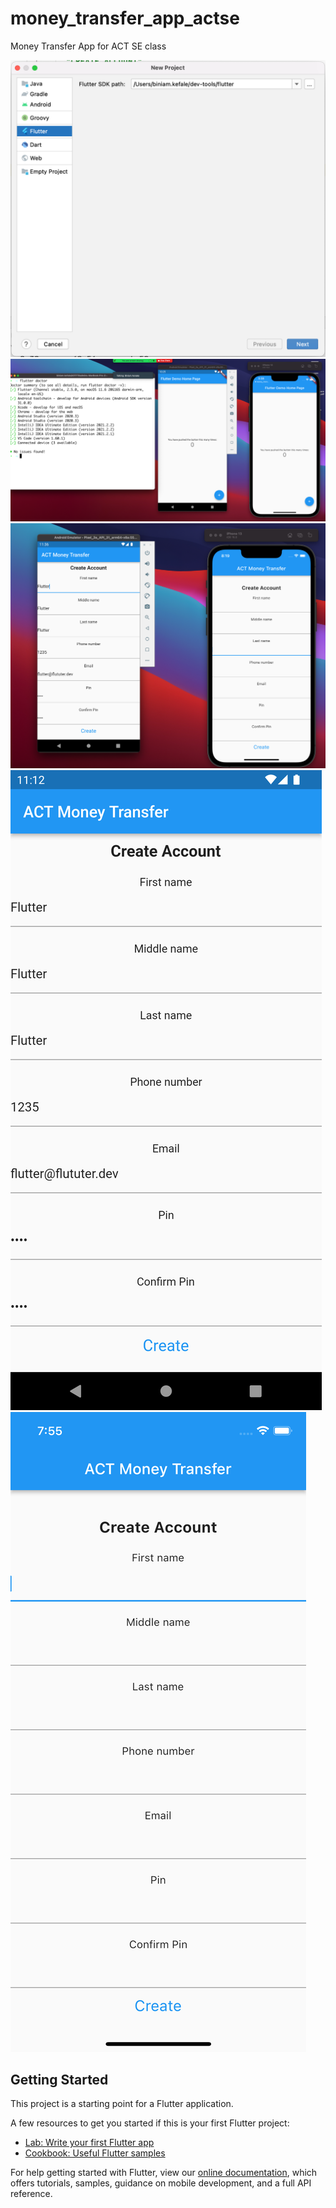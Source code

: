 # money_transfer_app_actse

Money Transfer App for ACT SE class

![ScreenShot1](/screenshots/ScreenShot1.png "ScreenShot1")
![ScreenShot2](/screenshots/ScreenShot2.png "ScreenShot2")
![ScreenShot3](/screenshots/ScreenShot3.png "ScreenShot3")
![ScreenShot4](/screenshots/ScreenShot4.png "ScreenShot4")
![ScreenShot_iPhone13](/screenshots/ScreenShot_iPhone13.png "ScreenShot_iPhone13")

## Getting Started

This project is a starting point for a Flutter application.

A few resources to get you started if this is your first Flutter project:

- [Lab: Write your first Flutter app](https://flutter.dev/docs/get-started/codelab)
- [Cookbook: Useful Flutter samples](https://flutter.dev/docs/cookbook)

For help getting started with Flutter, view our
[online documentation](https://flutter.dev/docs), which offers tutorials,
samples, guidance on mobile development, and a full API reference.
